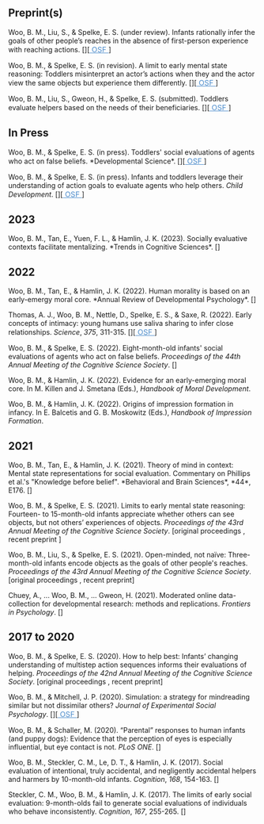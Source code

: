 <script src="https://unpkg.com/ionicons@4.5.5/dist/ionicons.js"></script>

<!--## Preprints-->
<h2>Preprint(s)</h2>
Woo, B. M., Liu, S., & Spelke, E. S. (under review). Infants rationally infer the goals of other people’s reaches in the absence of first-person experience with reaching actions. [<a style="font-size:15px; color:#4c8ccc" href="https://psyarxiv.com/dx2er/" target="_blank" target="_blank"><ion-icon name="document"></ion-icon></a>][<a style="font-size:15px; color:#4c8ccc" href="https://osf.io/ervm3/" target="_blank"> OSF </a>]


Woo, B. M., & Spelke, E. S. (in revision).  A limit to early mental state reasoning: Toddlers misinterpret an actor’s actions when they and the actor view the same objects but experience them differently. [<a style="font-size:15px; color:#4c8ccc" href="https://psyarxiv.com/3gbj6" target="_blank" target="_blank"><ion-icon name="document"></ion-icon></a>][<a style="font-size:15px; color:#4c8ccc" href="https://osf.io/6dvc2/" target="_blank"> OSF </a>]

Woo, B. M., Liu, S., Gweon, H., & Spelke, E. S. (submitted).  Toddlers evaluate helpers based on the needs of their beneficiaries. [<a style="font-size:15px; color:#4c8ccc" href="https://psyarxiv.com/pb7mz" target="_blank" target="_blank"><ion-icon name="document"></ion-icon></a>][<a style="font-size:15px; color:#4c8ccc" href="https://osf.io/uqa8f/" target="_blank"> OSF </a>]


<h2>In Press</h2>
Woo, B. M., & Spelke, E. S. (in press). Toddlers' social evaluations of agents who act on false beliefs. *Developmental Science*. [<a style="font-size:15px; color:#4c8ccc" href="https://bmwoo.github.io/files/woospelke2022.pdf" target="_blank"><ion-icon name="document"></ion-icon></a>][<a style="font-size:15px; color:#4c8ccc" href="https://osf.io/qrvje/" target="_blank"> OSF </a>]

Woo, B. M., & Spelke, E. S. (in press). Infants and toddlers leverage their understanding of action goals to evaluate agents who help others. *Child Development*. [<a style="font-size:15px; color:#4c8ccc" href="https://psyarxiv.com/mtprn" target="_blank" target="_blank"><ion-icon name="document"></ion-icon></a>][<a style="font-size:15px; color:#4c8ccc" href="https://osf.io/g2fzt/" target="_blank"> OSF </a>]

<h2>2023</h2>
Woo, B. M., Tan, E., Yuen, F. L., & Hamlin, J. K. (2023). Socially evaluative contexts facilitate mentalizing. *Trends in Cognitive Sciences*. [<a style="font-size:15px; color:#4c8ccc" href="https://bmwoo.github.io/files/wootanyuenhamlin2022.pdf" target="_blank"><ion-icon name="document"></ion-icon></a>]

<h2>2022</h2>
Woo, B. M., Tan, E., & Hamlin, J. K. (2022). Human morality is based on an early-emergy moral core. *Annual Review of Developmental Psychology*. [<a style="font-size:15px; color:#4c8ccc" href="http://www.annualreviews.org/eprint/B8AC93IGDFT7H8M9SPJI/full/10.1146/annurev-devpsych-121020-023312" target="_blank" target="_blank"><ion-icon name="document"></ion-icon></a>]

Thomas, A. J., Woo, B. M., Nettle, D., Spelke, E. S., & Saxe, R. (2022). Early concepts of intimacy: young humans use saliva sharing to infer close relationships. *Science*, *375*, 311-315. [<a style="font-size:15px; color:#4c8ccc" href="https://bmwoo.github.io/files/thomasetal2022.pdf" target="_blank"><ion-icon name="document"></ion-icon></a>][<a style="font-size:15px; color:#4c8ccc" href="https://osf.io/a8htx/" target="_blank"> OSF </a>]

Woo, B. M., & Spelke, E. S. (2022). Eight-month-old infants' social evaluations of agents who act on false beliefs. <em>Proceedings of the 44th Annual Meeting of the Cognitive Science Society</em>. [<a style="font-size:15px; color:#4c8ccc" href="https://escholarship.org/content/qt8k02x1mx/qt8k02x1mx.pdf" target="_blank"><ion-icon name="document"></ion-icon></a>]

Woo, B. M., & Hamlin, J. K. (2022). Evidence for an early-emerging moral core. In M. Killen and J. Smetana (Eds.), *Handbook of Moral Development*.

Woo, B. M., & Hamlin, J. K. (2022). Origins of impression formation in infancy. In E. Balcetis and G. B. Moskowitz (Eds.), *Handbook of Impression Formation*.

<h2>2021</h2>
Woo, B. M., Tan, E., & Hamlin, J. K. (2021). Theory of mind in context: Mental state representations for social evaluation. Commentary on Phillips et al.'s "Knowledge before belief". *Behavioral and Brain Sciences*, *44*, E176. [<a style="font-size:15px; color:#4c8ccc" href="https://psyarxiv.com/ny5q8"
 target="_blank" target="_blank"><ion-icon name="document"></ion-icon></a>]

Woo, B. M., &amp; Spelke, E. S. (2021). Limits to early mental state reasoning: Fourteen- to 15-month-old infants appreciate whether others can see objects, but not others’ experiences of objects. <em>Proceedings of the 43rd Annual Meeting of the Cognitive Science Society</em>. [original proceedings <a style="font-size:15px; color:#4c8ccc" href="https://psyarxiv.com/d8c7u" target="_blank"><ion-icon name="document"></ion-icon></a>, recent preprint <a style="font-size:15px; color:#4c8ccc" href="https://psyarxiv.com/3gbj6" target="_blank" target="_blank"><ion-icon name="document"></ion-icon></a>]

Woo, B. M., Liu, S., &amp; Spelke, E. S. (2021). Open-minded, not naïve: Three-month-old infants encode objects as the goals of other people's reaches. <em>Proceedings of the 43rd Annual Meeting of the Cognitive Science Society</em>. [original proceedings <a style="font-size:15px; color:#4c8ccc" href="https://psyarxiv.com/qjvre" target="_blank"><ion-icon name="document"></ion-icon></a>, recent preprint<a style="font-size:15px; color:#4c8ccc" href="https://psyarxiv.com/dx2er/" target="_blank" target="_blank"><ion-icon name="document"></ion-icon></a>]

Chuey, A., ... Woo, B. M., ... Gweon, H. (2021). Moderated online data-collection for developmental research: methods and replications. <em>Frontiers in Psychology</em>. [<a style="font-size:15px; color:#4c8ccc" href="https://www.frontiersin.org/articles/10.3389/fpsyg.2021.734398/full"
 target="_blank" target="_blank"><ion-icon name="document"></ion-icon></a>]

<h2>2017 to 2020</h2>
<!--## 2017 to 2020-->
<p>Woo, B. M., &amp; Spelke, E. S. (2020). How to help best: Infants’ changing understanding of multistep action sequences informs their evaluations of helping. <em>Proceedings of the 42nd Annual Meeting of the Cognitive Science Society</em>. [original proceedings <a style="font-size:15px; color:#4c8ccc" href="https://www.cognitivesciencesociety.org/cogsci20/papers/0071/0071.pdf" target="_blank"><ion-icon name="document"></ion-icon></a>, recent preprint<a style="font-size:15px; color:#4c8ccc" href="https://psyarxiv.com/mtprn" target="_blank" target="_blank"><ion-icon name="document"></ion-icon></a>]
  </p> 

Woo, B. M., & Mitchell, J. P. (2020). Simulation: a strategy for mindreading similar but not dissimilar others? *Journal of Experimental Social Psychology*. [<a style="font-size:15px; color:#4c8ccc" href="https://bmwoo.github.io/files/woomitchell2020.pdf" target="_blank"><ion-icon name="document"></ion-icon></a>][<a style="font-size:15px; color:#4c8ccc" href="https://osf.io/pmkh6/" target="_blank"> OSF </a>]

Woo, B. M., & Schaller, M. (2020). “Parental” responses to human infants (and  puppy dogs): Evidence that the perception of eyes is especially  influential, but eye contact is not. *PLoS ONE*. [<a style="font-size:15px; color:#4c8ccc" href="https://bmwoo.github.io/files/wooschaller2020.pdf" target="_blank"><ion-icon name="document"></ion-icon></a>]

Woo, B. M., Steckler, C. M., Le, D. T., & Hamlin, J. K. (2017). Social evaluation of intentional, truly accidental, and negligently accidental helpers and harmers by 10-month-old infants. *Cognition*, *168*, 154-163. [<a style="font-size:15px; color:#4c8ccc" href="https://bmwoo.github.io/files/woostecklerlehamlin2017.pdf" target="_blank"><ion-icon name="document"></ion-icon></a>]

Steckler, C. M., Woo, B. M., & Hamlin, J. K. (2017). The limits of early social evaluation: 9-month-olds fail to generate social evaluations of individuals who behave inconsistently. *Cognition*, *167*, 255-265. [<a style="font-size:15px; color:#4c8ccc" href="https://bmwoo.github.io/files/stecklerwoohamlin2017.pdf" target="_blank"><ion-icon name="document"></ion-icon></a>]


